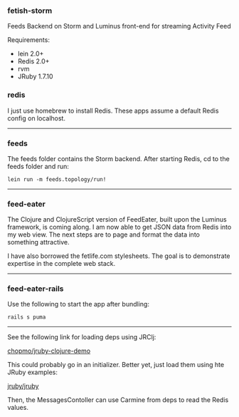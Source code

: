 ### fetish-storm

Feeds Backend on Storm and Luminus front-end for streaming Activity Feed

Requirements:

* lein 2.0+
* Redis 2.0+
* rvm
* JRuby 1.7.10

### redis

I just use homebrew to install Redis.  These apps assume a default Redis config on localhost.

---

### feeds

The feeds folder contains the Storm backend.  After starting Redis, cd to the feeds folder and run:

```shell
lein run -m feeds.topology/run!
```

---

### feed-eater

The Clojure and ClojureScript version of FeedEater, built upon the Luminus framework, is coming along.
I am now able to get JSON data from Redis into my web view.  The next steps are to page and format the data
into something attractive.

I have also borrowed the fetlife.com stylesheets.  The goal is to demonstrate expertise in the complete web stack.

---

### feed-eater-rails

Use the following to start the app after bundling:

```shell
rails s puma
```

---

See the following link for loading deps using JRClj:

[chopmo/jruby-clojure-demo](https://github.com/chopmo/jruby-clojure-demo/blob/master/app/controllers/home_controller.rb)

This could probably go in an initializer.  Better yet, just load them using hte JRuby examples:

[jruby/jruby](https://github.com/jruby/jruby/wiki/CallingJavaFromJRuby)

Then, the MessagesContoller can use Carmine from deps to read the Redis values.


